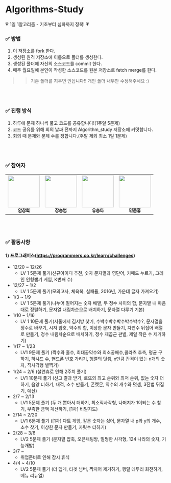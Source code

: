 # Algorithms-Study
💗 1일 1알고리즘 - 기초부터 심화까지 정복! 💗

### ✅ 방법
1. 이 저장소를 fork 한다.
2. 생성된 원격 저장소에 이름으로 폴더를 생성한다.
3. 생성된 폴더에 자신의 소스코드를 commit 한다.
4. 매주 월요일에 본인이 작성한 소스코드를 원본 저장소로 fetch merge를 한다.

>> 기존 폴더를 지우면 안됩니다!! 개인 폴더 내부만 수정해주세요 :)

<br />
<br />

### ✅ 진행 방식
1. 하루에 문제 하나씩 풀고 코드를 공유합니다!(1주일 5문제)
2. 코드 공유를 위해 회의 날짜 전까지 Algorithm_study 저장소에 커밋합니다.
3. 회의 때 문제와 문제 수를 정합니다.(주말 제외 최소 1일 1문제)

<br />
<br />

### ✅ 참여자
<table>
  <tr>
    <td align="center">
      <a href="https://github.com/Hyeok95">
        <img src="https://avatars.githubusercontent.com/u/78522684?s=400&u=53dff2ad4825bca5f4db84a63d3be8af5372f66d&v=4" width="100px;" alt=""/><br />
          <sub><b>안창혁</b></sub>
      </a><br />
    </td>
    <td align="center">
      <a href="https://github.com/seungbeom1010">
        <img src="https://avatars.githubusercontent.com/u/93919347?v=4" width="100px;" alt=""/><br />
          <sub><b>장승범</b></sub>
      </a><br />
    </td>
    <td align="center">
      <a href="https://github.com/yooseung20">
        <img src="https://avatars.githubusercontent.com/u/93904773?v=4" width="100px;" alt=""/><br />
          <sub><b>유승아</b></sub>
      </a><br />
    </td>
    <td align="center">
      <a href="https://github.com/alswnsghd1234">
        <img src="https://avatars.githubusercontent.com/u/93077011?v=4" width="100px;" alt=""/><br />
          <sub><b>민준홍</b></sub>
      </a><br />
  <tr>
</table>

<br />
<br />

### ✅ 활동사항

#### 1) 프로그래머스(https://programmers.co.kr/learn/challenges)
  * 12/20 ~ 12/26
    * LV 1 5문제 풀기(신규아이디 추천, 숫자 문자열과 영단어, 키패드 누르기, 크레인 인형뽑기 게임, K번째 수)
  * 12/27 ~ 1/2
    * LV 1 5문제 풀기(모의고사, 체육복, 실패율, 2016년, 가운데 글자 가져오기)
  * 1/3 ~ 1/9
    * LV 1 5문제 풀기(나누어 떨어지는 숫자 배열, 두 정수 사이의 합, 문자열 내 마음대로 정렬하기, 문자열 내림차순으로 배치하기, 문자열 다루기 기본)
  * 1/10 ~ 1/16
    * LV 1 10문제 풀기(서울에서 김서방 찾기, 수박수박수박수박수박수?, 문자열을 정수로 바꾸기, 시저 암호, 약수의 합, 이상한 문자 만들기, 자연수 뒤집어 배열로 만들기, 정수 내림차순으로 배치하기, 정수 제곱근 판별, 제일 작은 수 제거하기)
  * 1/17 ~ 1/23
    * LV1 9문제 풀기 (짝수와 홀수, 최대공약수와 최소공배수,콜라츠 추측, 평균 구하기, 하샤드 수, 핸드폰 번호 가리기, 행렬의 덧셈, x만큼 간격이 있는 n개의 숫자, 직사각형 별찍기)
 * 1/24 ~ 2/6 (설연휴로 인해 2주치 풀기)
    * LV1 10문제 풀기 (신고 결과 받기, 로또의 최고 순위와 최저 순위, 없는 숫자 더하기, 음양 더하기, 내적, 소수 만들기, 폰켓몬, 약수의 개수와 덧셈, 3진법 뒤집기, 예산)
* 2/7 ~ 2/13
  * LV1 5문제 풀기 (두 개 뽑아서 더하기, 최소직사각형, 나머지가 1이되는 수 찾기, 부족한 금액 계산하기, [1차] 비밀지도)
* 2/14 ~ 2/20
  * LV1 6문제 풀기 ([1차] 다트 게임, 같은 숫자는 싫어, 문자열 내 p와 y의 개수, 소수 찾기, 이상한 문자 만들기, 자릿수 더하기)
* 2/28 ~ 3/6
  * LV2 5문제 풀기 (문자열 압축, 오픈채팅방, 멀쩡한 사각형, 124 나라의 숫자, 기능개발)
* 3/7 ~ 
  * 취업준비로 인해 잠시 휴식 <br>
* 4/4 ~ 4/10
  * LV2 5문제 풀기 (더 맵게, 타겟 넘버, 짝지어 제거하기, 행렬 테두리 회전하기, 메뉴 리뉴얼) <br>

<br />
<br />

